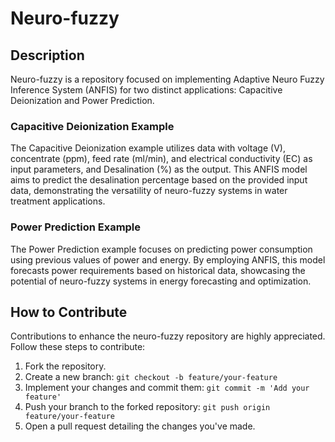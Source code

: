 # Neuro-fuzzy

## Description
Neuro-fuzzy is a repository focused on implementing Adaptive Neuro Fuzzy Inference System (ANFIS) for two distinct applications: Capacitive Deionization and Power Prediction. 

### Capacitive Deionization Example
The Capacitive Deionization example utilizes data with voltage (V), concentrate (ppm), feed rate (ml/min), and electrical conductivity (EC) as input parameters, and Desalination (%) as the output. This ANFIS model aims to predict the desalination percentage based on the provided input data, demonstrating the versatility of neuro-fuzzy systems in water treatment applications.

### Power Prediction Example
The Power Prediction example focuses on predicting power consumption using previous values of power and energy. By employing ANFIS, this model forecasts power requirements based on historical data, showcasing the potential of neuro-fuzzy systems in energy forecasting and optimization.

## How to Contribute
Contributions to enhance the neuro-fuzzy repository are highly appreciated. Follow these steps to contribute:

1. Fork the repository.
2. Create a new branch: `git checkout -b feature/your-feature`
3. Implement your changes and commit them: `git commit -m 'Add your feature'`
4. Push your branch to the forked repository: `git push origin feature/your-feature`
5. Open a pull request detailing the changes you've made.
